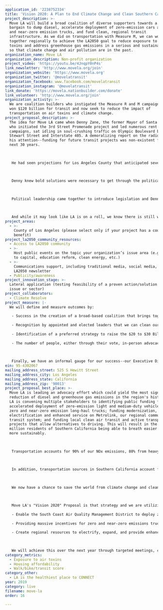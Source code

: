 ```yaml
---
application_id: '2238752334'
title: 'Vision 2020: A Plan to End Climate Change and Clean Southern California''s Air'
project_description: >-
  Move LA will build a broad coalition of diverse supporters towards a grand
  bargain to dump diesel, accelerate deployment of zero-emission cars and zero
  and near-zero emission trucks, and fund clean, regional transit
  infrastructure. As we did on transportation with Measure M, we can work
  together regionally to achieve the LA2050 goal to reduce exposure to air
  toxins and address greenhouse gas emissions in a serious and sustainable way
  so that climate change and air pollution are in the past.
organization_name: Move LA
organization_description: Non-profit organization
project_video: 'https://youtu.be/4JnqpY0nP4s'
link_newsletter: 'http://www.movela.org/join'
organization_website: 'https://www.movela.org'
organization_twitter: '@movelatransit'
organization_facebook: www.facebook.com/movelatransit
organization_instagram: '@movelatransit'
link_donate: 'https://movela.nationbuilder.com/donate'
link_volunteer: 'http://www.movela.org/join'
organization_activity: >-
  We are coalition builders who instigated the Measure R and M campaigns that
  won $120 billion for transit and now seek to reduce the impact of
  transportation on air toxins and climate change.
project_proposal_description: >-
  The idea for Move LA came when Denny Zane, the former Mayor of Santa Monica
  who initiated the 3rd Street Promenade project and led numerous rent control
  campaigns, sat idling in soul-crushing traffic on Olympic Boulevard between
  Stewart Street and Interstate 405. A demoralizing report on the radio caught
  his attention--funding for future transit projects was non-existent for the
  next 30 years.
   
   
   
   He had seen projections for Los Angeles County that anticipated several million new residents over the next few decades. For Denny, it was a crushing realization that we'd be stuck in that gridlock with more people coming and no money. As he recalled thinking at the time: "That’s a prescription for a world of hurt.”
   
   
   
   Denny knew bold solutions were necessary to get through the political and very real gridlock ahead. So he called people he had worked with over the years in business, labor, and environmental communities and invited them to a meeting on transportation. Thirty-four out of the thirty-five invited showed up and the inspiration for Move LA was born. That initial meeting led to many more, followed by a conference attended by hundreds of people seeking a way out of gridlock. 
   
   
   
   Political leadership came together to introduce legislation and Denny Zane began work to build a grand coalition to support funding for transformational change in LA County’s transportation system. This coalition, convened by Move LA, worked to convince LA Metro and LA Mayor Villaraigosa to give voters an opportunity to invest in a dramatic enhancement of the county’s transit systems. Measure R won approval with 67.4% voter support in November 2008. LA Metro under Mayor Garcetti’s leadership returned to the ballot in November 2016 with Measure M, also extending Measure R. Voters said Yes by 71.1% and LA Metro will have $120 B over the next 40 years to fund what is by far the largest local public transportation investment program in the country. Wow!
   
   
   
   And while it may look like LA is on a roll, we know there is still work to do on clean air, traffic congestion, jobs, and greenhouse gas emissions if we are to fulfill our mission to make LA a place where people of all ages and incomes can live, work and thrive.
project_areas:
  - >-
    County of Los Angeles (please select only if your project has a countywide
    benefit)
project_la2050_community_resources:
  - Access to LA2050 community
  - >-
    Host public events on the topic your organization’s issue area (e.g. access
    to capital, education reform, clean energy, etc.) 
  - >-
    Communications support, including traditional media, social media, and
    LA2050 newsletter
  - Publicity/awareness
project_innovation_stage: >-
  Lateral application (testing feasibility of a proven action/solution to a new
  issue or sector)
project_collaborators:
  - Climate Resolve
project_measure: |-
  We will define and measure outcomes by:
   
   - Success in the creation of a broad-based coalition that brings together business, labor, environmental and social justice advocates, faith, health, student, senior, persons with disabilities and underrepresented groups from disadvantaged communities to the policymaking table on air pollution and climate change strategies.
   
   - Recognition by appointed and elected leaders that we can clean our air and abate climate change while enhancing our economy by supporting the right public investments in clean technology and modernized infrastructure.
   
   - Identification of a preferred strategy to raise the $20 to $30 Billion needed over 20-30 years to address the transportation-related emissions challenges at the core of this effort. This could entail legislation in Sacramento and/or going to the ballot in 2020.
   
   - The number of people, either through their vote, in-person advocacy, or other means of engagement (such as online) who expressed their support for Vision 2020, the regional coalition or legislative/ballot initiative.
   
   
   
   Finally, we have an informal gauge for our success--our Executive Director's 22-year-old son inspired this project because he believes we are too late to turn back the tide on air pollution and climate change. If we can convince him that local change can have a global impact, then maybe he and we will all be able to breath easier.
ein: 95-4302067
mailing_address_street: 525 S Hewitt Street
mailing_address_city: Los Angeles
mailing_address_state: California
mailing_address_zip: '90013'
project_proposal_best_place: >-
  Move LA is leading an advocacy effort which could yield the most significant
  reduction of diesel and greenhouse gas emissions in the region's history. Move
  LA is convening multiple stakeholders to identifying public funding for
  accelerated deployment of zero-emission light and medium-duty vehicles, and
  zero and near-zero emission long-haul trucks; funding modernization,
  electrification and enhanced service on Metrolink, our regional commuter
  transit system; and funding local clean air transit and active transportation
  projects that allow alternatives to driving. This will result in the 18
  million residents of Southern California being able to breath easier and live
  more sustainably.
   
   
   
   Transportation accounts for 90% of our NOx emissions, 80% from heavy-duty vehicles, most powered by diesel engines, resulting in the dirtiest air in the country. The heaviest exposure to diesel exhaust is experienced by low-income communities of color who live along the goods movement corridors of Southern California. It is a public health and an environmental justice imperative that we seek to replace diesel with clean technologies.
   
   
   
   In addition, transportation sources in Southern California account for 50% of greenhouse gas (GHG) emissions known to cause climate change. Rising seas and worsening droughts threaten our community and our world, today and for future generations.
   
   
   
   We now have a chance to save the world from climate change and clean our air because of decades of California leadership, leadership which has resulted in a growing array of zero-emission and advanced hybrid light-duty vehicles and the imminent deployment of zero and near-zero emission trucks. We are poised to play a powerful role in the worldwide efforts to abate climate change while helping free our region from exposure to air toxins; all we must do is find the strategies to accelerate the deployment of these clean vehicles significantly.
   
   
   
   Move LA's "Vision 2020" Proposal is that strategy and we are utilizing our innovative and successful civic engagement model for a massive public outreach and coalition building effort that will:
   
   - Enable the South Coast Air Quality Management District to deploy zero-emission vehicles on scale, helping to create the economies of scale needed for ZEVs to become ubiquitous;
   
   - Providing massive incentives for zero and near-zero emissions trucks to permanently dump diesel engines from our roads;
   
   - Create regional resources to electrify, expand, and provide enhanced and more affordable Metrolink service, making the system compatible with high-speed rail, while providing resources for each county to also develop transit feeder systems.
   
   
   
   We will achieve this over the next year through targeted meetings, collaborative events (already scheduled for June and October 2019), and by building a coalition to gain support for a November 2020 ballot initiative on clean air and climate change.
category_metrics:
  - Exposure to air toxins
  - Housing affordability
  - Walk/bike/transit score
category_other:
  - LA is the healthiest place to CONNECT
year: 2019
category: live
filename: move-la
order: 16

---
```

